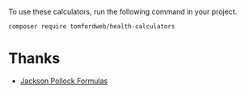 To use these calculators, run the following command in your project.

```
composer require tomfordweb/health-calculators
```

# Thanks

- [Jackson Pollock Formulas](https://fitties.com/)

